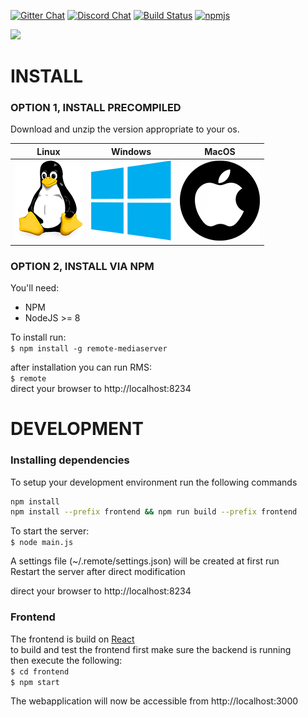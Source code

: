 [![Gitter Chat](https://img.shields.io/gitter/room/nwjs/nw.js.svg?logo=gitter)](https://gitter.im/remote-mediaserver/Lobby)
[![Discord Chat](https://img.shields.io/discord/505014801970364436.svg?logo=discord)](https://discord.gg/4H5EMd6)
[![Build Status](https://travis-ci.org/OwenRay/Remote-MediaServer.svg?branch=dev)](https://travis-ci.org/OwenRay/Remote-MediaServer)
[![npmjs](https://img.shields.io/npm/dw/remote-mediaserver.svg)](https://www.npmjs.com/package/remote-mediaserver)


![](doc/screens.png)

# INSTALL
### OPTION 1, INSTALL PRECOMPILED   
Download and unzip the version appropriate to your os.

Linux | Windows | MacOS
--- | --- | ---
[![Discord Chat](doc/linux.png)](https://s3-eu-west-1.amazonaws.com/remote-mediaserver/dev/linux.zip) | [![Discord Chat](doc/windows.png)](https://s3-eu-west-1.amazonaws.com/remote-mediaserver/dev/win.zip) | [![Discord Chat](doc/macos.png)](https://s3-eu-west-1.amazonaws.com/remote-mediaserver/dev/osx.zip)   

### OPTION 2, INSTALL VIA NPM
You'll need:
- NPM  
- NodeJS >= 8  

To install run:   
`$ npm install -g remote-mediaserver`

after installation you can run RMS:  
`$ remote`  
direct your browser to http://localhost:8234

# DEVELOPMENT
### Installing dependencies
To setup your development environment run the following commands
```bash
npm install
npm install --prefix frontend && npm run build --prefix frontend
```  
  
To start the server:  
`$ node main.js`  
  
A settings file (~/.remote/settings.json) will be created at first run  
Restart the server after direct modification  
  
direct your browser to http://localhost:8234
  
### Frontend
The frontend is build on [React](reactjs.org/)   
to build and test the frontend first make sure the backend is running  
then execute the following:  
`$ cd frontend`  
`$ npm start`  
  
The webapplication will now be accessible from http://localhost:3000
